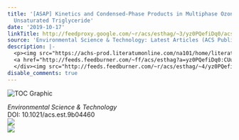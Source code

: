 ```yaml
---
title: '[ASAP] Kinetics and Condensed-Phase Products in Multiphase Ozonolysis of an
  Unsaturated Triglyceride'
date: '2019-10-17'
linkTitle: http://feedproxy.google.com/~r/acs/esthag/~3/yz0PQefiDq0/acs.est.9b04460
source: 'Environmental Science & Technology: Latest Articles (ACS Publications)'
description: |-
  <p><img src="https://achs-prod.literatumonline.com/na101/home/literatum/publisher/achs/journals/content/esthag/0/esthag.ahead-of-print/acs.est.9b04460/20191017/images/medium/es9b04460_0007.gif" alt="TOC Graphic"/></p><div><cite>Environmental Science & Technology</cite></div><div>DOI: 10.1021/acs.est.9b04460</div><div class="feedflare">
  <a href="http://feeds.feedburner.com/~ff/acs/esthag?a=yz0PQefiDq0:CUuRkMTHZig:yIl2AUoC8zA"><img src="http://feeds.feedburner.com/~ff/acs/esthag?d=yIl2AUoC8zA" border="0"></img></a>
  </div><img src="http://feeds.feedburner.com/~r/acs/esthag/~4/yz0PQefiDq0" ...
disable_comments: true
---
```

<p><img src="https://achs-prod.literatumonline.com/na101/home/literatum/publisher/achs/journals/content/esthag/0/esthag.ahead-of-print/acs.est.9b04460/20191017/images/medium/es9b04460_0007.gif" alt="TOC Graphic"/></p><div><cite>Environmental Science & Technology</cite></div><div>DOI: 10.1021/acs.est.9b04460</div><div class="feedflare">
<a href="http://feeds.feedburner.com/~ff/acs/esthag?a=yz0PQefiDq0:CUuRkMTHZig:yIl2AUoC8zA"><img src="http://feeds.feedburner.com/~ff/acs/esthag?d=yIl2AUoC8zA" border="0"></img></a>
</div><img src="http://feeds.feedburner.com/~r/acs/esthag/~4/yz0PQefiDq0" ...